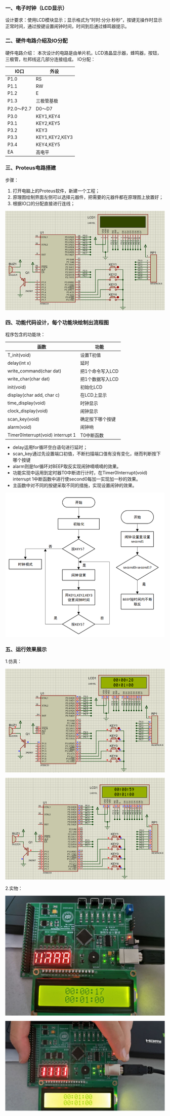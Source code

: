 ### 一、电子时钟（LCD显示）

设计要求：使用LCD模块显示；显示格式为“时时:分分:秒秒”，按键无操作时显示正常时间，通过按键设置闹钟时间，时间到后通过蜂鸣器提示。

### 二、硬件电路介绍及IO分配
硬件电路介绍：
本次设计的电路是由单片机，LCD液晶显示器，蜂鸣器，按钮，三极管，杜邦线这几部分连接组成。
IO分配：

| IO口     |  外设    |
| ---- | ---- |
| P1.0 | RS |
| P1.1 | RW |
| P1.2 | E |
| P1.3 | 三极管基极 |
| P2.0～P2.7 | D0～D7 |
| P3.0 | KEY1,KEY4 |
| P3.1 | KEY2,KEY5 |
| P3.2 | KEY3 |
| P3.3 | KEY1,KEY2,KEY3 |
| P3.4 | KEY4,KEY5 |
| EA | 高电平 |

### 三、Proteus电路搭建

步骤：

1. 打开电脑上的Proteus软件，新建一个工程；
2. 原理图绘制界面左侧可以选择元器件，把需要的元器件都在原理图上放置好；
3. 根据IO口的分配直接进行连线；

![线路图](./src/s_zong.png)
### 四、功能代码设计，每个功能块绘制出流程图
程序包含的功能块：

| 函数                              | 功能             |
| --------------------------------- | ---------------- |
| T_init(void)                      | 设置T初值        |
| delay(int x)                      | 延时             |
| write_command(char dat)           | 把1个命令写入LCD |
| write_char(char dat)              | 把1个数据写入LCD |
| init(void)                        | 初始化LCD        |
| display(char add, char c)         | 在LCD上显示      |
| time_display(void)                | 时钟显示         |
| clock_display(void)               | 闹钟显示         |
| scan_key(void)                    | 确定按下哪个按键 |
| alarm(void)                       | 闹钟响           |
| Timer0Interrupt(void) interrupt 1 | T0中断函数       |

- delay运用for循环空白语句进行延时；
- scan_key通过先设置端口初值，不断扫描端口值有没有变化，继而判断按下哪个按键
- alarm则是for循环对BEEP取反实现闹钟嘀嘀嘀的效果。
- 功能实现中运用到定时器T0中断进行计时，在Timer0Interrupt(void) interrupt 1中断函数中进行使second0每加一实现加一秒的效果。
- 主函数中对不同的按键采取不同的措施，实现设置闹钟的效果。

![流程图](./src/liucheng.png)

### 五、运行效果展示
1.仿真：

![仿真1](./src/s_kai.png)

![仿真2](./src/s_nao.png)

2.实物：

![实物1](./src/%E5%AE%9E%E6%93%8D.jpg)

![实物2](./src/%E5%AE%9E%E6%93%8D1.jpg)

